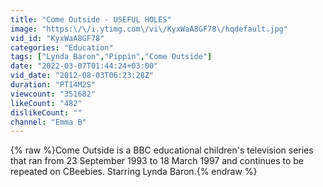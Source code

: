 ```yaml
---
title: "Come Outside - USEFUL HOLES"
image: "https:\/\/i.ytimg.com\/vi\/KyxWaA8GF78\/hqdefault.jpg"
vid_id: "KyxWaA8GF78"
categories: "Education"
tags: ["Lynda Baron","Pippin","Come Outside"]
date: "2022-03-07T01:44:24+03:00"
vid_date: "2012-08-03T06:23:28Z"
duration: "PT14M2S"
viewcount: "351682"
likeCount: "482"
dislikeCount: ""
channel: "Emma B"
---
```

{% raw %}Come Outside is a BBC educational children's television series that ran from 23 September 1993 to 18 March 1997 and continues to be repeated on CBeebies. Starring Lynda Baron.{% endraw %}
